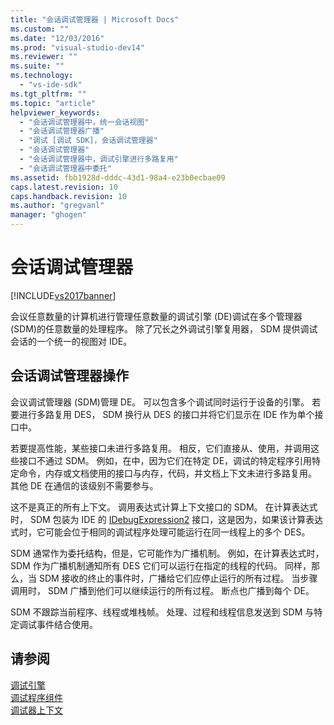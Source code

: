 ```yaml
---
title: "会话调试管理器 | Microsoft Docs"
ms.custom: ""
ms.date: "12/03/2016"
ms.prod: "visual-studio-dev14"
ms.reviewer: ""
ms.suite: ""
ms.technology: 
  - "vs-ide-sdk"
ms.tgt_pltfrm: ""
ms.topic: "article"
helpviewer_keywords: 
  - "会话调试管理器中，统一会话视图"
  - "会话调试管理器广播"
  - "调试 [调试 SDK]，会话调试管理器"
  - "会话调试管理器"
  - "会话调试管理器中，调试引擎进行多路复用"
  - "会话调试管理器中委托"
ms.assetid: fbb1928d-dddc-43d1-98a4-e23b0ecbae09
caps.latest.revision: 10
caps.handback.revision: 10
ms.author: "gregvanl"
manager: "ghogen"
---
```

# 会话调试管理器
[!INCLUDE[vs2017banner](../../code-quality/includes/vs2017banner.md)]

会议任意数量的计算机进行管理任意数量的调试引擎 \(DE\)调试在多个管理器 \(SDM\)的任意数量的处理程序。  除了冗长之外调试引擎复用器， SDM 提供调试会话的一个统一的视图对 IDE。  
  
## 会话调试管理器操作  
 会议调试管理器 \(SDM\)管理 DE。  可以包含多个调试同时运行于设备的引擎。  若要进行多路复用 DES， SDM 换行从 DES 的接口并将它们显示在 IDE 作为单个接口中。  
  
 若要提高性能，某些接口未进行多路复用。  相反，它们直接从、使用，并调用这些接口不通过 SDM。  例如，在中，因为它们在特定 DE，调试的特定程序引用特定命令，内存或文档使用的接口与内存，代码，并文档上下文未进行多路复用。  其他 DE 在通信的该级别不需要参与。  
  
 这不是真正的所有上下文。  调用表达式计算上下文接口的 SDM。  在计算表达式时， SDM 包装为 IDE 的 [IDebugExpression2](../../extensibility/debugger/reference/idebugexpression2.md) 接口，这是因为，如果该计算表达式时，它可能会位于相同的调试程序处理可能运行在同一线程上的多个 DES。  
  
 SDM 通常作为委托结构，但是，它可能作为广播机制。  例如，在计算表达式时， SDM 作为广播机制通知所有 DES 它们可以运行在指定的线程的代码。  同样，那么，当 SDM 接收的终止的事件时，广播给它们应停止运行的所有过程。  当步骤调用时， SDM 广播到他们可以继续运行的所有过程。  断点也广播到每个 DE。  
  
 SDM 不跟踪当前程序、线程或堆栈帧。  处理、过程和线程信息发送到 SDM 与特定调试事件结合使用。  
  
## 请参阅  
 [调试引擎](../../extensibility/debugger/debug-engine.md)   
 [调试程序组件](../../extensibility/debugger/debugger-components.md)   
 [调试器上下文](../../extensibility/debugger/debugger-contexts.md)